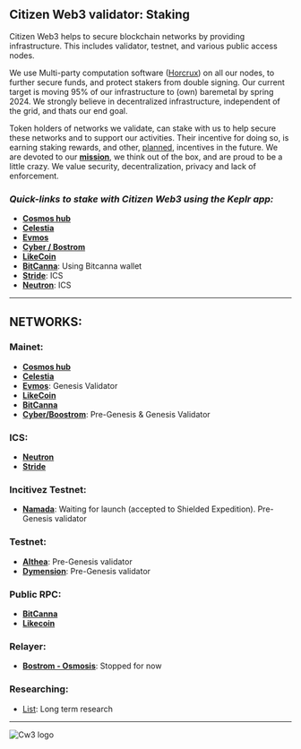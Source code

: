 ## Citizen Web3 validator: Staking
Citizen Web3 helps to secure blockchain networks by providing infrastructure. This includes validator, testnet, and various public access nodes. 

We use Multi-party computation software ([Horcrux](https://github.com/strangelove-ventures/horcrux)) on all our nodes, to further secure funds, and protect stakers from double signing. Our current target is moving 95% of our infrastructure to (own) baremetal by spring 2024. We strongly believe in decentralized infrastructure, independent of the grid, and thats our end goal.  

Token holders of networks we validate, can stake with us to help secure these networks and to support our activities. Their incentive for doing so, is earning staking rewards, and other, [planned](https://github.com/citizenweb3/super-pancake/issues), incentives in the future. We are devoted to our [**mission**](https://github.com/citizenweb3#tldr), we think out of the box, and are proud to be a little crazy. We value security, decentralization, privacy and lack of enforcement.

### *Quick-links to stake with Citizen Web3 using the Keplr app:*
* [**Cosmos hub**](https://wallet.keplr.app/chains/cosmos-hub?modal=validator&chain=cosmoshub-4&validator_address=cosmosvaloper1e859xaue4k2jzqw20cv6l7p3tmc378pc3k8g2u&referral=true)
* [**Celestia**](https://wallet.keplr.app/chains/celestia?modal=validator&chain=celestia&validator_address=celestiavaloper1m77eksxfz9q50qejnqf720sns7q0xtx8uzxnhs)
* [**Evmos**](https://wallet.keplr.app/chains/evmos?modal=validator&chain=evmos_9001-2&validator_address=evmosvaloper1mtwvpdd57gpkyejd566s24afr9zm5ryq8gwpvj&referral=true)
* [**Cyber / Bostrom**](https://wallet.keplr.app/chains/bostrom?modal=validator&chain=bostrom&validator_address=bostromvaloper1f7nx65pmayfenpfwzwaamwas4ygmvalqj6dz5r&referral=true) 
* [**LikeCoin**](https://wallet.keplr.app/chains/likecoin?modal=validator&chain=likecoin-mainnet-2&validator_address=likevaloper136r5phdpc02gmtmyampl9qkv0mdq385xxsaadu)
* [**BitCanna**](https://wallet.bitcanna.io/validators/bcnavaloper1ngt4atd3qlgcwfv7fkjdjxhz7k0vl2rejrvzye): Using Bitcanna wallet
* [**Stride**](https://www.mintscan.io/stride/validators/stridevaloper1e859xaue4k2jzqw20cv6l7p3tmc378pc5uha7x): ICS
* [**Neutron**](https://www.mintscan.io/neutron/validators/neutronvaloper1e859xaue4k2jzqw20cv6l7p3tmc378pc2qrx6v): ICS

---------------------------------------

## NETWORKS:

### Mainet:
* [**Cosmos hub**](https://www.mintscan.io/cosmos/validators/cosmosvaloper1e859xaue4k2jzqw20cv6l7p3tmc378pc3k8g2u)
* [**Celestia**](https://www.mintscan.io/celestia/address/celestia1m77eksxfz9q50qejnqf720sns7q0xtx8eay2pku)
* [**Evmos**](https://www.mintscan.io/evmos/validators/evmosvaloper1mtwvpdd57gpkyejd566s24afr9zm5ryq8gwpvj): Genesis Validator
* [**LikeCoin**](https://www.mintscan.io/likecoin/validators/likevaloper136r5phdpc02gmtmyampl9qkv0mdq385xxsaadu)
* [**BitCanna**](https://www.mintscan.io/bitcanna/validators/bcnavaloper1ngt4atd3qlgcwfv7fkjdjxhz7k0vl2rejrvzye)
* [**Cyber/Boostrom**](https://atomscan.com/bostrom/validators/bostromvaloper1f7nx65pmayfenpfwzwaamwas4ygmvalqj6dz5r): Pre-Genesis & Genesis Validator

### ICS:
* [**Neutron**](https://www.mintscan.io/neutron/ics-validators/cosmosvaloper1e859xaue4k2jzqw20cv6l7p3tmc378pc3k8g2u) 
* [**Stride**](https://www.mintscan.io/stride/ics-validators/cosmosvaloper1e859xaue4k2jzqw20cv6l7p3tmc378pc3k8g2u)

### Incitivez Testnet:
* [**Namada**](): Waiting for launch (accepted to Shielded Expedition). Pre-Genesis validator

### Testnet:
* [**Althea**](https://exp.nodeist.net/Althea/staking/altheavaloper15v29dfawte5hzv9xr72tfcxwp679u7agvhhmkn):  Pre-Genesis validator
* [**Dymension**](https://dymension.explorers.guru/validator/dymvaloper1e5cyvxhnxta0kyuewq59krd5tj3vcttaga6wh6):  Pre-Genesis validator

### Public RPC:
* [**BitCanna**](http://rpc.bitcanna.citizencosmos.space/)
* [**Likecoin**](http://51.159.223.25:28657)

### Relayer:
* [**Bostrom - Osmosis**](https://mapofzones.com/zones/bostrom/peers?columnKey=ibcVolumeIn&period=24h): Stopped for now

### Researching:
* [List](https://github.com/citizenweb3/staking/issues/44): Long term research 

---------------------------------------

![Cw3 logo](https://github.com/citizenweb3/staking/assets/7550961/0d411760-722f-416d-9b6e-21e285a37457)
